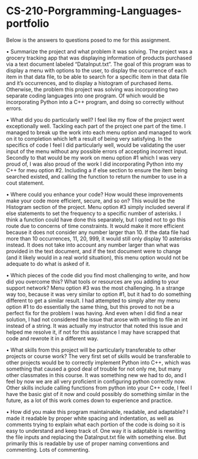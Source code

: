 # CS-210-Porgramming-Languages-portfolio

Below is the answers to questions posed to me for this assignment.

•	Summarize the project and what problem it was solving.
The project was a grocery tracking app that was displaying information of products purchased via a text document labeled “DataInput.txt”. The goal of this program was to display a menu with options to the user, to display the occurrence of each item in that data file, to be able to search for a specific item in that data file and it’s occurrences, and to display a histogram of purchased items.
Otherwise, the problem this project was solving was incorporating two separate coding languages into one program. Of which would be incorporating Python into a C++ program, and doing so correctly without errors.

•	What did you do particularly well?
I feel like my flow of the project went exceptionally well. Tackling each part of the project one part of the time. I managed to break up the work into each menu option and managed to work on it to completion which left a result of being very satisfying.
In the specifics of code I feel I did particularly well, would be validating the user input of the menu without any possible errors of accepting incorrect input.  Secondly to that would be my work on menu option #1 which I was very proud of, I was also proud of the work I did incorporating Python into my C++ for meu option #2. Including a if else section to ensure the item being searched existed, and calling the function to return the number to use in a cout statement.

•	Where could you enhance your code? How would these improvements make your code more efficient, secure, and so on?
This would be the Histogram section of the project. Menu option #3 simply included several if else statements to set the frequency to a specific number of asterisks. I think a function could have done this separately, but I opted not to go this route due to concerns of time constraints.
It would make it more efficient because it does not consider any number larger than 10. If the data file had more than 10 occurrences, 11, 20, 999, it would still only display 10 asterisks instead. It does not take into account any number larger than what was provided in the text document, and if the text document were to change (and it likely would in a real world situation), this menu option would not be adequate to do what is asked of it.

•	Which pieces of the code did you find most challenging to write, and how did you overcome this? What tools or resources are you adding to your support network?
Menu option #3 was the most challenging. In a strange way too, because it was very similar to option #1, but it had to do something different to get a similar result. I had attempted to simply alter my menu option #1 to do essentially the same thing, but this proved to not be a perfect fix for the problem I was having. And even when I did find a near solution, I had not considered the issue that arose with writing to file an int instead of a string. It was actually my instructor that noted this issue and helped me resolve it, if not for this assistance I may have scrapped that code and rewrote it in a different way.

•	What skills from this project will be particularly transferable to other projects or course work?
The very first set of skills would be transferable to other projects would be to correctly implement Python into C++, which was something that caused a good deal of trouble for not only me, but many other classmates in this course. It was something new we had to do, and I feel by now we are all very proficient in configuring python correctly now.
Other skills include calling functions from python into your C++ code, I feel I have the basic gist of it now and could possibly do something similar in the future, as a lot of this work comes down to experience and practice.

•	How did you make this program maintainable, readable, and adaptable?
I made it readable by proper white spacing and indentation, as well as comments trying to explain what each portion of the code is doing so it is easy to understand and keep track of. One way it is adaptable is rewriting the file inputs and replacing the DataInput.txt file with something else.
But primarily this is readable by use of proper naming conventions and commenting. Lots of commenting.
